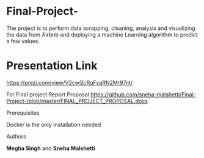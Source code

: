 # Final-Project-

The project is to perform data scrapping, cleaning, analysis and visualizing the data from Airbnb and deploying a machine Learning algorithm to predict a few values. 


# Presentation Link
https://prezi.com/view/V2cwQcRuFyqRN2Mr97nt/

For Final project Report Proposal
https://github.com/sneha-malshetti/Final-Project-/blob/master/FINAL_PROJECT_PROPOSAL.docx

Prerequisites

Docker is the only installation needed 


Authors

**Megha Singh** and **Sneha Malshetti**
